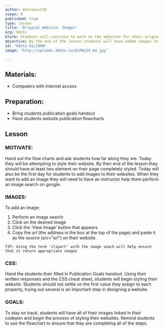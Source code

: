 ```yaml
---
author: danleavitt0
views: 0
published: true
type: lesson
title: "Original Website: Images"
org: 9dots
blurb: Students will continue to work on the websites for their original application ideas. This lessons focus will be on CSS and adding images.
objective: By the end of the lesson students will have added images to their website and begin styling with CSS
id: "9dots-OiL19XW"
image: "http://uploads.9dots.io/OiPWjS4_md.jpg"

---
```


## Materials:
- Computers with internet access

## Preparation:
- Bring students publication goals handout
- Have students website publication flowcharts

## Lesson

### MOTIVATE:
Hand out the flow charts and ask students how far along they are.  Today they will be attempting to style their website. By then end of the lesson they should have at least two element on their page completely styled. Today will also be the first day for students to add images to their websites. When they want to add an image they will need to have an instructor help them perform an image search on google. 

### IMAGES:
To add an image:
1. Perform an image search
2. Click on the desired image
3. Click the ‘View Image’ button that appears 
4. Copy the url (the address in the box at the top of the page) and paste it as the source (src=“url”) on their website.
```
TIP: Using the term 'clipart' with the image seach will help ensure that it return appropriate images
```

### CSS:
Hand the students their filled in Publication Goals handout. Using their written responses and the CSS cheat sheet, students will begin styling their website. Students should not settle on the first value they assign to each property, trying out several  is an important step in designing a website. 

### GOALS:
To stay on track, students will have all of their images linked in their codepen and begin the process of styling their websites. Remind students to use the flowchart to ensure that they are completing all of the steps.
